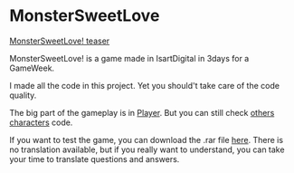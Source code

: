 # MonsterSweetLove

[MonsterSweetLove! teaser](https://youtu.be/Vox5AQW1r34)

MonsterSweetLove! is a game made in IsartDigital in 3days for a GameWeek.

I made all the code in this project. Yet you should't take care of the code quality.

The big part of the gameplay is in [Player](https://github.com/Lawlets/MonsterSweetLove/blob/master/Assets/Scripts/Character/Player.cs). But you can still check [others characters](https://github.com/Lawlets/MonsterSweetLove/tree/master/Assets/Scripts/Character) code.

If you want to test the game, you can download the .rar file [here](https://www.fichier-rar.fr/2019/03/11/monstersweetlovev2/).
There is no translation available, but if you really want to understand, you can take your time to translate questions and answers.

